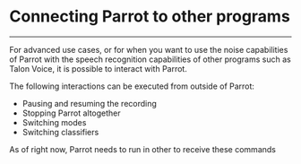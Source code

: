 # Connecting Parrot to other programs 
----

For advanced use cases, or for when you want to use the noise capabilities of Parrot with the speech recognition capabilities of other programs such as Talon Voice, it is possible to interact with Parrot.

The following interactions can be executed from outside of Parrot:
- Pausing and resuming the recording
- Stopping Parrot altogether
- Switching modes
- Switching classifiers

As of right now, Parrot needs to run in other to receive these commands